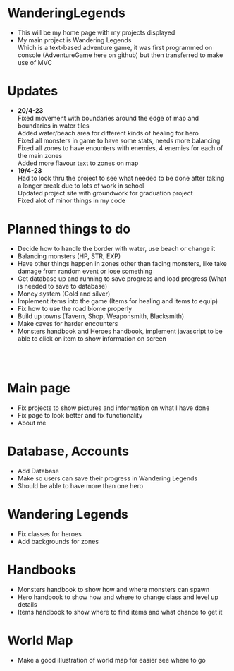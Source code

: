 # WanderingLegends
- This will be my home page with my projects displayed
- My main project is Wandering Legends <br>
  Which is a text-based adventure game, it was first programmed on console (AdventureGame here on github) but then transferred to make use of MVC

# Updates
- <b>20/4-23</b><br>
  Fixed movement with boundaries around the edge of map and boundaries in water tiles <br>
  Added water/beach area for different kinds of healing for hero <br>
  Fixed all monsters in game to have some stats, needs more balancing <br>
  Fixed all zones to have enounters with enemies, 4 enemies for each of the main zones <br>
  Added more flavour text to zones on map
- <b>19/4-23</b><br>
  Had to look thru the project to see what needed to be done after taking a longer break due to lots of work in school <br>
  Updated project site with groundwork for graduation project <br>
  Fixed alot of minor things in my code
  
# Planned things to do
- Decide how to handle the border with water, use beach or change it
- Balancing monsters (HP, STR, EXP)
- Have other things happen in zones other than facing monsters, like take damage from random event or lose something
- Get database up and running to save progress and load progress (What is needed to save to database)
- Money system (Gold and silver)
- Implement items into the game (Items for healing and items to equip)
- Fix how to use the road biome properly
- Build up towns (Tavern, Shop, Weaponsmith, Blacksmith)
- Make caves for harder encounters
- Monsters handbook and Heroes handbook, implement javascript to be able to click on item to show information on screen
<br>
<br>

# Main page
- Fix projects to show pictures and information on what I have done
- Fix page to look better and fix functionality
- About me <br>

# Database, Accounts
- Add Database
- Make so users can save their progress in Wandering Legends
- Should be able to have more than one hero

# Wandering Legends
- Fix classes for heroes
- Add backgrounds for zones

# Handbooks
- Monsters handbook to show how and where monsters can spawn
- Hero handbook to show how and where to change class and level up details
- Items handbook to show where to find items and what chance to get it

# World Map
- Make a good illustration of world map for easier see where to go

